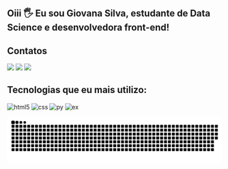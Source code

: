 ## Oiii 🖐️ Eu sou Giovana Silva, estudante de Data Science e desenvolvedora front-end!
## Contatos
   <div>
  <a href="https://instagram.com/prazer.nanna" target="_blank"><img src="https://img.shields.io/badge/-Instagram-%23E4405F?style=for-the-badge&logo=instagram&logoColor=white" target="_blank"></a>
  <a href = "mailto:giosilva.3008@gmail.com"><img src="https://img.shields.io/badge/-Gmail-%23333?style=for-the-badge&logo=gmail&logoColor=white" target="_blank"></a>
  <a href="https://www.linkedin.com/in/agiovanasilva" target="_blank"><img src="https://img.shields.io/badge/-LinkedIn-%230077B5?style=for-the-badge&logo=linkedin&logoColor=white" target="_blank"></a> 
  
</div>

## Tecnologias que eu mais utilizo:

<div style="display: inline_block">
   <img align="center" alt="html5" src="https://img.shields.io/badge/HTML5-E34F26?style=for-the-badge&logo=html5&logoColor=white" />
   <img align="center" alt="css" src="https://img.shields.io/badge/CSS3-1572B6?style=for-the-badge&logo=css3&logoColor=white" />
   <img align="center" alt="py" src="https://img.shields.io/badge/Python-14354C?style=for-the-badge&logo=python&logoColor=white" />
   <img align="center" alt="ex" src="https://img.shields.io/badge/Microsoft_Excel-217346?style=for-the-badge&logo=microsoft-excel&logoColor=white" />
</div>
    
 ![Snake animation](https://github.com/giovansilva/giovansilva/blob/output/github-contribution-grid-snake.svg)
 
</div> 

</div>
